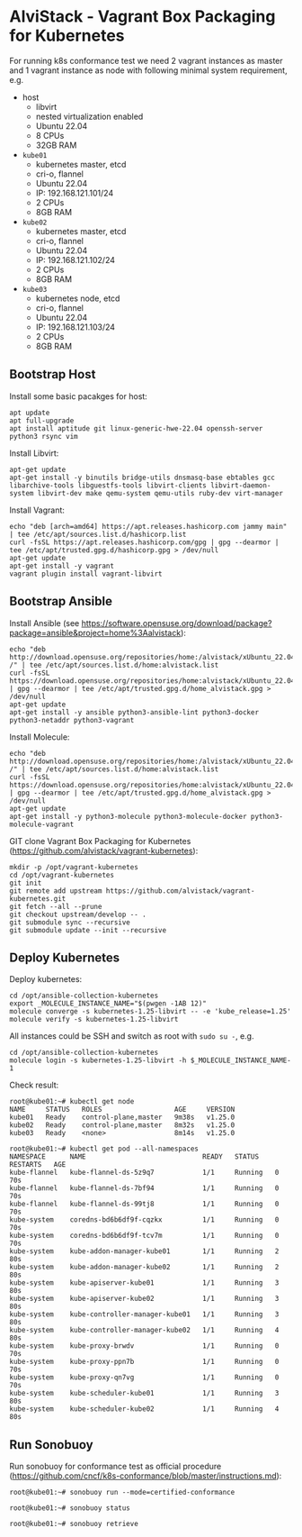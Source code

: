 # AlviStack - Vagrant Box Packaging for Kubernetes

For running k8s conformance test we need 2 vagrant instances as master
and 1 vagrant instance as node with following minimal system
requirement, e.g.

  - host
      - libvirt
      - nested virtualization enabled
      - Ubuntu 22.04
      - 8 CPUs
      - 32GB RAM
  - `kube01`
      - kubernetes master, etcd
      - cri-o, flannel
      - Ubuntu 22.04
      - IP: 192.168.121.101/24
      - 2 CPUs
      - 8GB RAM
  - `kube02`
      - kubernetes master, etcd
      - cri-o, flannel
      - Ubuntu 22.04
      - IP: 192.168.121.102/24
      - 2 CPUs
      - 8GB RAM
  - `kube03`
      - kubernetes node, etcd
      - cri-o, flannel
      - Ubuntu 22.04
      - IP: 192.168.121.103/24
      - 2 CPUs
      - 8GB RAM

## Bootstrap Host

Install some basic pacakges for host:

    apt update
    apt full-upgrade
    apt install aptitude git linux-generic-hwe-22.04 openssh-server python3 rsync vim

Install Libvirt:

    apt-get update
    apt-get install -y binutils bridge-utils dnsmasq-base ebtables gcc libarchive-tools libguestfs-tools libvirt-clients libvirt-daemon-system libvirt-dev make qemu-system qemu-utils ruby-dev virt-manager

Install Vagrant:

    echo "deb [arch=amd64] https://apt.releases.hashicorp.com jammy main" | tee /etc/apt/sources.list.d/hashicorp.list
    curl -fsSL https://apt.releases.hashicorp.com/gpg | gpg --dearmor | tee /etc/apt/trusted.gpg.d/hashicorp.gpg > /dev/null
    apt-get update
    apt-get install -y vagrant
    vagrant plugin install vagrant-libvirt

## Bootstrap Ansible

Install Ansible (see
<https://software.opensuse.org/download/package?package=ansible&project=home%3Aalvistack>):

    echo "deb http://download.opensuse.org/repositories/home:/alvistack/xUbuntu_22.04/ /" | tee /etc/apt/sources.list.d/home:alvistack.list
    curl -fsSL https://download.opensuse.org/repositories/home:alvistack/xUbuntu_22.04/Release.key | gpg --dearmor | tee /etc/apt/trusted.gpg.d/home_alvistack.gpg > /dev/null
    apt-get update
    apt-get install -y ansible python3-ansible-lint python3-docker python3-netaddr python3-vagrant

Install Molecule:

    echo "deb http://download.opensuse.org/repositories/home:/alvistack/xUbuntu_22.04/ /" | tee /etc/apt/sources.list.d/home:alvistack.list
    curl -fsSL https://download.opensuse.org/repositories/home:alvistack/xUbuntu_22.04/Release.key | gpg --dearmor | tee /etc/apt/trusted.gpg.d/home_alvistack.gpg > /dev/null
    apt-get update
    apt-get install -y python3-molecule python3-molecule-docker python3-molecule-vagrant

GIT clone Vagrant Box Packaging for Kubernetes
(<https://github.com/alvistack/vagrant-kubernetes>):

    mkdir -p /opt/vagrant-kubernetes
    cd /opt/vagrant-kubernetes
    git init
    git remote add upstream https://github.com/alvistack/vagrant-kubernetes.git
    git fetch --all --prune
    git checkout upstream/develop -- .
    git submodule sync --recursive
    git submodule update --init --recursive

## Deploy Kubernetes

Deploy kubernetes:

    cd /opt/ansible-collection-kubernetes
    export _MOLECULE_INSTANCE_NAME="$(pwgen -1AB 12)"
    molecule converge -s kubernetes-1.25-libvirt -- -e 'kube_release=1.25'
    molecule verify -s kubernetes-1.25-libvirt

All instances could be SSH and switch as root with `sudo su -`, e.g.

    cd /opt/ansible-collection-kubernetes
    molecule login -s kubernetes-1.25-libvirt -h $_MOLECULE_INSTANCE_NAME-1

Check result:

    root@kube01:~# kubectl get node
    NAME     STATUS   ROLES                  AGE     VERSION
    kube01   Ready    control-plane,master   9m38s   v1.25.0
    kube02   Ready    control-plane,master   8m32s   v1.25.0
    kube03   Ready    <none>                 8m14s   v1.25.0
 
    root@kube01:~# kubectl get pod --all-namespaces
    NAMESPACE      NAME                             READY   STATUS    RESTARTS   AGE
    kube-flannel   kube-flannel-ds-5z9q7            1/1     Running   0          70s
    kube-flannel   kube-flannel-ds-7bf94            1/1     Running   0          70s
    kube-flannel   kube-flannel-ds-99tj8            1/1     Running   0          70s
    kube-system    coredns-bd6b6df9f-cqzkx          1/1     Running   0          70s
    kube-system    coredns-bd6b6df9f-tcv7m          1/1     Running   0          70s
    kube-system    kube-addon-manager-kube01        1/1     Running   2          80s
    kube-system    kube-addon-manager-kube02        1/1     Running   2          80s
    kube-system    kube-apiserver-kube01            1/1     Running   3          80s
    kube-system    kube-apiserver-kube02            1/1     Running   3          80s
    kube-system    kube-controller-manager-kube01   1/1     Running   3          80s
    kube-system    kube-controller-manager-kube02   1/1     Running   4          80s
    kube-system    kube-proxy-brwdv                 1/1     Running   0          70s
    kube-system    kube-proxy-ppn7b                 1/1     Running   0          70s
    kube-system    kube-proxy-qn7vg                 1/1     Running   0          70s
    kube-system    kube-scheduler-kube01            1/1     Running   3          80s
    kube-system    kube-scheduler-kube02            1/1     Running   4          80s

## Run Sonobuoy

Run sonobuoy for conformance test as official procedure
(<https://github.com/cncf/k8s-conformance/blob/master/instructions.md>):

    root@kube01:~# sonobuoy run --mode=certified-conformance
    
    root@kube01:~# sonobuoy status
    
    root@kube01:~# sonobuoy retrieve
